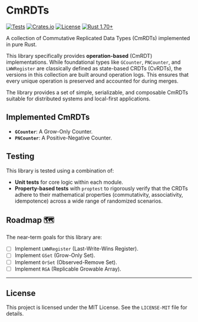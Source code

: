 # CmRDTs

[![Tests](https://github.com/johvnik/CmRDTs/actions/workflows/rust.yml/badge.svg)](https://github.com/johvnik/CmRDTs/actions/workflows/rust.yml)
[![Crates.io](https://img.shields.io/crates/v/cmrdts.svg)](https://crates.io/crates/cmrdts)
[![License](https://img.shields.io/crates/l/cmrdts.svg)](https://github.com/johvnik/CmRDTs/blob/main/LICENSE-MIT)
[![Rust 1.70+](https://img.shields.io/badge/rust-1.70%2B-blue.svg)](https://rust-lang.org)

A collection of Commutative Replicated Data Types (CmRDTs) implemented in pure Rust.

This library specifically provides **operation-based** (CmRDT) implementations. While foundational types like `GCounter`, `PNCounter`, and `LWWRegister` are classically defined as state-based CRDTs (CvRDTs), the versions in this collection are built around operation logs. This ensures that every unique operation is preserved and accounted for during merges.

The library provides a set of simple, serializable, and composable CmRDTs suitable for distributed systems and local-first applications.

## Implemented CmRDTs

- **`GCounter`**: A Grow-Only Counter.
- **`PNCounter`**: A Positive-Negative Counter.

## Testing

This library is tested using a combination of:

- **Unit tests** for core logic within each module.
- **Property-based tests** with `proptest` to rigorously verify that the CRDTs adhere to their mathematical properties (commutativity, associativity, idempotence) across a wide range of randomized scenarios.

## Roadmap 🗺️

The near-term goals for this library are:

- [ ] Implement `LWWRegister` (Last-Write-Wins Register).
- [ ] Implement `GSet` (Grow-Only Set).
- [ ] Implement `OrSet` (Observed-Remove Set).
- [ ] Implement `RGA` (Replicable Growable Array).

---
## License

This project is licensed under the MIT License. See the `LICENSE-MIT` file for details.
